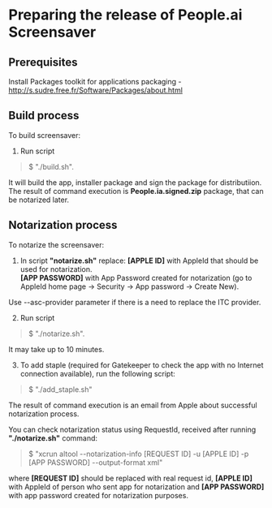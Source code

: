 #  Preparing the release of People.ai Screensaver

## Prerequisites

Install Packages toolkit for applications packaging - http://s.sudre.free.fr/Software/Packages/about.html


## Build process

To build screensaver:
1. Run script
  > $  "./build.sh".

  It will build the app, installer package and sign the package for distributiion. The result of command execution is **People.ia.signed.zip** package, that can be notarized later.

## Notarization process

To notarize the screensaver:
1. In script **"notarize.sh"** replace:
 **[APPLE ID]** with AppleId that should be used for notarization.  
 **[APP PASSWORD]** with App Password created for notarization (go to AppleId home page -> Security -> App password -> Create New).

 Use --asc-provider parameter if there is a need to replace the ITC provider.

2. Run script

  > $ "./notarize.sh".

  It may take up to 10 minutes.

3. To add staple (required for Gatekeeper to check the app with no Internet connection available), run the following script:

  > $ "./add_staple.sh"

  The result of command execution is an email from Apple about successful notarization process.

  You can check notarization status using RequestId, received after running **"./notarize.sh"** command:

  > $ "xcrun altool --notarization-info [REQUEST ID] -u [APPLE ID] -p [APP PASSWORD] --output-format xml"

  where **[REQUEST ID]** should be replaced with real request id, **[APPLE ID]** with AppleId of person who sent app for notarization and **[APP PASSWORD]** with app password created for notarization purposes.
